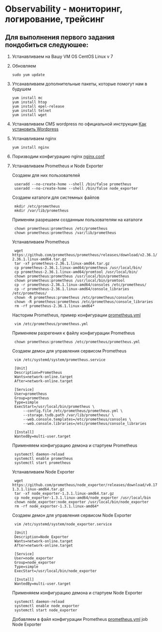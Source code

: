 # Observability - мониторинг, логирование, трейсинг
## Для выполнения первого задания пондобиться следуюшее:
1) Устанавливаем на Вашу VM OS CentOS Linux v 7
2) Обновляем
    ```
    sudo yum update
4) Утсанавливаем  дополнительные пакеты, которые помогут нам в будушем 
    ```
    yum install mc 
    yum install htop 
    yum install epel-release 
    yum install telnet
    yum install wget
4) Устанавливаем CMS wordpress по официальной инструкции [Как установить Wordpress](https://wordpress.org/support/article/how-to-install-wordpress/)
5) Устанавливаем nginx
    ```
    yum install nginx
6) Поризводим конфигурацию nginx [nginx.conf](https://github.com/defmeg/otus/blob/main/GAP-1/nginx.conf)
7) Устанавливаем Prometheus и Node Exporter
   
   Создаем для них пользователей
   ```
    useradd --no-create-home --shell /bin/false prometheus
    useradd --no-create-home --shell /bin/false node_exporter
   ```
   Создаем каталоги для системных файлов
   ```
    mkdir /etc/prometheus
    mkdir /var/lib/prometheus
   ```
   Применям разрешаем созданным пользователям на каталоги
   ```
    chown prometheus:prometheus /etc/prometheus
    chown prometheus:prometheus /var/lib/prometheus
   ```
   Устанавливаем Prometheus
   ```
    wget https://github.com/prometheus/prometheus/releases/download/v2.36.1/prometheus-2.36.1.linux-amd64.tar.gz
    tar -xf prometheus-2.36.1.linux-amd64.tar.gz
    cp prometheus-2.36.1.linux-amd64/prometheus /usr/local/bin/
    cp prometheus-2.36.1.linux-amd64/promtool /usr/local/bin/
    chown prometheus:prometheus /usr/local/bin/prometheus
    chown prometheus:prometheus /usr/local/bin/promtool
    cp -r prometheus-2.36.1.linux-amd64/consoles /etc/prometheus/
    cp -r prometheus-2.36.1.linux-amd64/console_libraries /etc/prometheus/
    chown -R prometheus:prometheus /etc/prometheus/consoles
    chown -R prometheus:prometheus /etc/prometheus/console_libraries
    rm -rf prometheus-2.36.1.linux-amd64*
   ```
   Насторим Prometheus, пример конфигурации [prometheus.yml](https://github.com/defmeg/otus/blob/main/GAP-1/prometheus.yml)
   ```
    vim /etc/prometheus/prometheus.yml
   ```
   Применяем разрегения к файлу конфигурации Prometheus
   ```
    chown prometheus:prometheus /etc/prometheus/prometheus.yml
   ```
   Создаем демон для управления сервисом Prometheus
   ```
    vim /etc/systemd/system/prometheus.service
    
    [Unit]
    Description=Prometheus
    Wants=network-online.target
    After=network-online.target

    [Service]
    User=prometheus
    Group=prometheus
    Type=simple
    ExecStart=/usr/local/bin/prometheus \
        --config.file /etc/prometheus/prometheus.yml \
        --storage.tsdb.path /var/lib/prometheus/ \
        --web.console.templates=/etc/prometheus/consoles \
        --web.console.libraries=/etc/prometheus/console_libraries

    [Install]
    WantedBy=multi-user.target
   ```
   Применяяем конфигурацию демона и стартуем Prometheus
   ```
    systemctl daemon-reload
    systemctl enable prometheus
    systemctl start prometheus  
   ```
   Устанавливаем Node Exporter
   ```
    wget https://github.com/prometheus/node_exporter/releases/download/v0.17.0/node_exporter-1.3.1.linux-amd64.tar.gz
    tar -xf node_exporter-1.3.1.linux-amd64.tar.gz
    cp node_exporter-1.3.1.linux-amd64/node_exporter /usr/local/bin
    chown node_exporter:node_exporter /usr/local/bin/node_exporter
    rm -rf node_exporter-1.3.1.linux-amd64*
   ```
   Создаем демон для управления сервисом Node Exporter
   ```
    vim /etc/systemd/system/node_exporter.service
    
    [Unit]
    Description=Node Exporter
    Wants=network-online.target
    After=network-online.target

    [Service]
    User=node_exporter
    Group=node_exporter
    Type=simple
    ExecStart=/usr/local/bin/node_exporter

    [Install]
    WantedBy=multi-user.target
   ```
   Применяяем конфигурацию демона и стартуем Node Exporter
   ```
    systemctl daemon-reload
    systemctl enable node_exporter
    systemctl start node_exporter
   ```
   Добавляем в файл конфигурации Prometheus [prometheus.yml](https://github.com/defmeg/otus/blob/main/GAP-1/prometheus.yml) job Node Exporter
   
    
 
